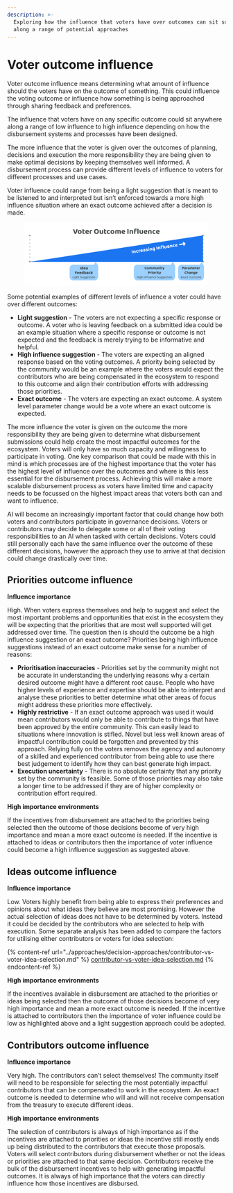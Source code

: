 ```yaml
---
description: >-
  Exploring how the influence that voters have over outcomes can sit somewhere
  along a range of potential approaches
---
```


# Voter outcome influence

Voter outcome influence means determining what amount of influence should the voters have on the outcome of something. This could influence the voting outcome or influence how something is being approached through sharing feedback and preferences.

The influence that voters have on any specific outcome could sit anywhere along a range of low influence to high influence depending on how the disbursement systems and processes have been designed.

The more influence that the voter is given over the outcomes of planning, decisions and execution the more responsibility they are being given to make optimal decisions by keeping themselves well informed. A disbursement process can provide different levels of influence to voters for different processes and use cases.

Voter influence could range from being a light suggestion that is meant to be listened to and interpreted but isn’t enforced towards a more high influence situation where an exact outcome achieved after a decision is made.



<figure><img src="../.gitbook/assets/voter-outcome-influence.png" alt=""><figcaption></figcaption></figure>

Some potential examples of different levels of influence a voter could have over different outcomes:

* **Light suggestion** - The voters are not expecting a specific response or outcome. A voter who is leaving feedback on a submitted idea could be an example situation where a specific response or outcome is not expected and the feedback is merely trying to be informative and helpful.
* **High influence suggestion** - The voters are expecting an aligned response based on the voting outcomes. A priority being selected by the community would be an example where the voters would expect the contributors who are being compensated in the ecosystem to respond to this outcome and align their contribution efforts with addressing those priorities.
* **Exact outcome** - The voters are expecting an exact outcome. A system level parameter change would be a vote where an exact outcome is expected.



The more influence the voter is given on the outcome the more responsibility they are being given to determine what disbursement submissions could help create the most impactful outcomes for the ecosystem. Voters will only have so much capacity and willingness to participate in voting. One key comparison that could be made with this in mind is which processes are of the highest importance that the voter has the highest level of influence over the outcomes and where is this less essential for the disbursement process. Achieving this will make a more scalable disbursement process as voters have limited time and capacity needs to be focussed on the highest impact areas that voters both can and want to influence.

AI will become an increasingly important factor that could change how both voters and contributors participate in governance decisions. Voters or contributors may decide to delegate some or all of their voting responsibilities to an AI when tasked with certain decisions. Voters could still personally each have the same influence over the outcome of these different decisions, however the approach they use to arrive at that decision could change drastically over time.



## Priorities outcome influence



**Influence importance**

High. When voters express themselves and help to suggest and select the most important problems and opportunities that exist in the ecosystem they will be expecting that the priorities that are most well supported will get addressed over time. The question then is should the outcome be a high influence suggestion or an exact outcome? Priorities being high influence suggestions instead of an exact outcome make sense for a number of reasons:

* **Prioritisation inaccuracies** - Priorities set by the community might not be accurate in understanding the underlying reasons why a certain desired outcome might have a different root cause. People who have higher levels of experience and expertise should be able to interpret and analyse these priorities to better determine what other areas of focus might address these priorities more effectively.
* **Highly restrictive** - If an exact outcome approach was used it would mean contributors would only be able to contribute to things that have been approved by the entire community. This can easily lead to situations where innovation is stifled. Novel but less well known areas of impactful contribution could be forgotten and prevented by this approach. Relying fully on the voters removes the agency and autonomy of a skilled and experienced contributor from being able to use there best judgement to identify how they can best generate high impact.
* **Execution uncertainty** - There is no absolute certainty that any priority set by the community is feasible. Some of those priorities may also take a longer time to be addressed if they are of higher complexity or contribution effort required.



**High importance environments**

If the incentives from disbursement are attached to the priorities being selected then the outcome of those decisions become of very high importance and mean a more exact outcome is needed. If the incentive is attached to ideas or contributors then the importance of voter influence could become a high influence suggestion as suggested above.



## Ideas outcome influence



**Influence importance**

Low. Voters highly benefit from being able to express their preferences and opinions about what ideas they believe are most promising. However the actual selection of ideas does not have to be determined by voters. Instead it could be decided by the contributors who are selected to help with execution. Some separate analysis has been added to compare the factors for utilising either contributors or voters for idea selection:

{% content-ref url="../approaches/decision-approaches/contributor-vs-voter-idea-selection.md" %}
[contributor-vs-voter-idea-selection.md](../approaches/decision-approaches/contributor-vs-voter-idea-selection.md)
{% endcontent-ref %}



**High importance environments**

If the incentives available in disbursement are attached to the priorities or ideas being selected then the outcome of those decisions become of very high importance and mean a more exact outcome is needed. If the incentive is attached to contributors then the importance of voter influence could be low as highlighted above and a light suggestion approach could be adopted.



## Contributors outcome influence



**Influence importance**

Very high. The contributors can’t select themselves! The community itself will need to be responsible for selecting the most potentially impactful contributors that can be compensated to work in the ecosystem. An exact outcome is needed to determine who will and will not receive compensation from the treasury to execute different ideas.



**High importance environments**

The selection of contributors is always of high importance as if the incentives are attached to priorities or ideas the incentive still mostly ends up being distributed to the contributors that execute those proposals. Voters will select contributors during disbursement whether or not the ideas or priorities are attached to that same decision. Contributors receive the bulk of the disbursement incentives to help with generating impactful outcomes. It is always of high importance that the voters can directly influence how those incentives are disbursed.
